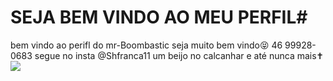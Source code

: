 # SEJA BEM VINDO AO MEU PERFIL#

bem vindo ao perifl do mr-Boombastic
seja muito bem vindo😝
46 99928-0683
segue no insta @Shfranca11
um beijo no calcanhar e até nunca mais✝️
![](https://media1.tenor.com/m/K0sXT6zFVo0AAAAd/biggie-cheese.gif)
